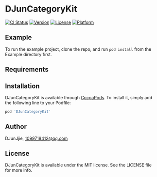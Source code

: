# DJunCategoryKit

[![CI Status](https://img.shields.io/travis/DJunJjie/DJunCategoryKit.svg?style=flat)](https://travis-ci.org/DJunJjie/DJunCategoryKit)
[![Version](https://img.shields.io/cocoapods/v/DJunCategoryKit.svg?style=flat)](https://cocoapods.org/pods/DJunCategoryKit)
[![License](https://img.shields.io/cocoapods/l/DJunCategoryKit.svg?style=flat)](https://cocoapods.org/pods/DJunCategoryKit)
[![Platform](https://img.shields.io/cocoapods/p/DJunCategoryKit.svg?style=flat)](https://cocoapods.org/pods/DJunCategoryKit)

## Example

To run the example project, clone the repo, and run `pod install` from the Example directory first.

## Requirements

## Installation

DJunCategoryKit is available through [CocoaPods](https://cocoapods.org). To install
it, simply add the following line to your Podfile:

```ruby
pod 'DJunCategoryKit'
```

## Author

DJunJjie, 1099718412@qq.com

## License

DJunCategoryKit is available under the MIT license. See the LICENSE file for more info.
